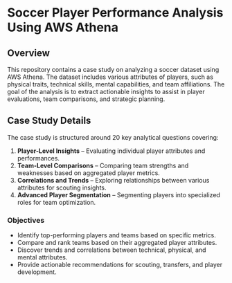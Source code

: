 # Soccer Player Performance Analysis Using AWS Athena

## Overview
This repository contains a case study on analyzing a soccer dataset using AWS Athena. The dataset includes various attributes of players, such as physical traits, technical skills, mental capabilities, and team affiliations. The goal of the analysis is to extract actionable insights to assist in player evaluations, team comparisons, and strategic planning.


## Case Study Details
The case study is structured around 20 key analytical questions covering:  
1. **Player-Level Insights** – Evaluating individual player attributes and performances.  
2. **Team-Level Comparisons** – Comparing team strengths and weaknesses based on aggregated player metrics.  
3. **Correlations and Trends** – Exploring relationships between various attributes for scouting insights.  
4. **Advanced Player Segmentation** – Segmenting players into specialized roles for team optimization.  

### **Objectives**
- Identify top-performing players and teams based on specific metrics.  
- Compare and rank teams based on their aggregated player attributes.  
- Discover trends and correlations between technical, physical, and mental attributes.  
- Provide actionable recommendations for scouting, transfers, and player development.  
